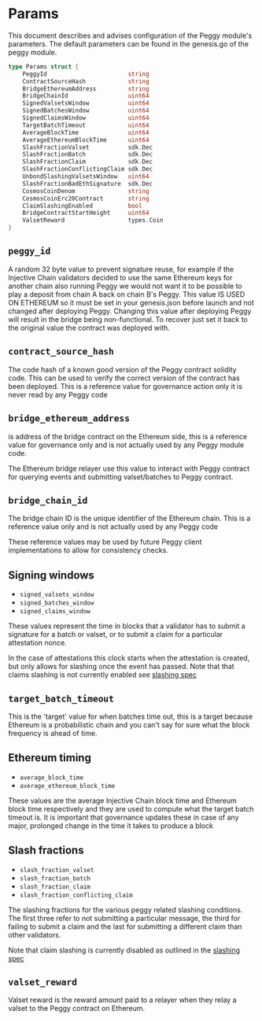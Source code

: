 # Params

This document describes and advises configuration of the Peggy module's parameters. The default parameters can be found in the genesis.go of the peggy module.

```go
type Params struct {
	PeggyId                       string                                 
	ContractSourceHash            string                                 
	BridgeEthereumAddress         string                                 
	BridgeChainId                 uint64                                 
	SignedValsetsWindow           uint64                                 
	SignedBatchesWindow           uint64                                 
	SignedClaimsWindow            uint64                                 
	TargetBatchTimeout            uint64                                 
	AverageBlockTime              uint64                                 
	AverageEthereumBlockTime      uint64                                 
	SlashFractionValset           sdk.Dec 
	SlashFractionBatch            sdk.Dec 
	SlashFractionClaim            sdk.Dec 
	SlashFractionConflictingClaim sdk.Dec 
	UnbondSlashingValsetsWindow   uint64  
	SlashFractionBadEthSignature  sdk.Dec 
	CosmosCoinDenom               string  
	CosmosCoinErc20Contract       string  
	ClaimSlashingEnabled          bool    
	BridgeContractStartHeight     uint64  
	ValsetReward                  types.Coin
}
```

## `peggy_id`

A random 32 byte value to prevent signature reuse, for example if the Injective Chain validators decided to use the same Ethereum keys for another chain also running Peggy we would not want it to be possible to play a deposit from chain A back on chain B's Peggy. This value IS USED ON ETHEREUM so it must be set in your genesis.json before launch and not changed after deploying Peggy. Changing this value after deploying Peggy will result in the bridge being non-functional. To recover just set it back to the original value the contract was deployed with.

## `contract_source_hash`

The code hash of a known good version of the Peggy contract solidity code. This can be used to verify the correct version of the contract has been deployed. This is a reference value for governance action only it is never read by any Peggy code

## `bridge_ethereum_address`

is address of the bridge contract on the Ethereum side, this is a reference value for governance only and is not actually used by any Peggy module code.

The Ethereum bridge relayer use this value to interact with Peggy contract for querying events and submitting valset/batches to Peggy contract.

## `bridge_chain_id`

The bridge chain ID is the unique identifier of the Ethereum chain. This is a reference value only and is not actually used by any Peggy code

These reference values may be used by future Peggy client implementations to allow for consistency checks.

## Signing windows

* `signed_valsets_window`
* `signed_batches_window`
* `signed_claims_window`

These values represent the time in blocks that a validator has to submit a signature for a batch or valset, or to submit a claim for a particular attestation nonce.

In the case of attestations this clock starts when the attestation is created, but only allows for slashing once the event has passed. Note that that claims slashing is not currently enabled see [slashing spec](05\_slashing.md)

## `target_batch_timeout`

This is the 'target' value for when batches time out, this is a target because Ethereum is a probabilistic chain and you can't say for sure what the block frequency is ahead of time.

## Ethereum timing

* `average_block_time`
* `average_ethereum_block_time`

These values are the average Injective Chain block time and Ethereum block time respectively and they are used to compute what the target batch timeout is. It is important that governance updates these in case of any major, prolonged change in the time it takes to produce a block

## Slash fractions

* `slash_fraction_valset`
* `slash_fraction_batch`
* `slash_fraction_claim`
* `slash_fraction_conflicting_claim`

The slashing fractions for the various peggy related slashing conditions. The first three refer to not submitting a particular message, the third for failing to submit a claim and the last for submitting a different claim than other validators.

Note that claim slashing is currently disabled as outlined in the [slashing spec](05\_slashing.md)

## `valset_reward`

Valset reward is the reward amount paid to a relayer when they relay a valset to the Peggy contract on Ethereum.
